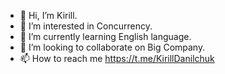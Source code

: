 - 👋 Hi, I’m Kirill.
- 👀 I’m interested in Concurrency.
- 🌱 I’m currently learning English language.
- 💞️ I’m looking to collaborate on Big Company.
- 📫 How to reach me https://t.me/KirillDanilchuk

<!---
KirillDanilchuk/KirillDanilchuk is a ✨ special ✨ repository because its `README.md` (this file) appears on your GitHub profile.
You can click the Preview link to take a look at your changes.
--->
